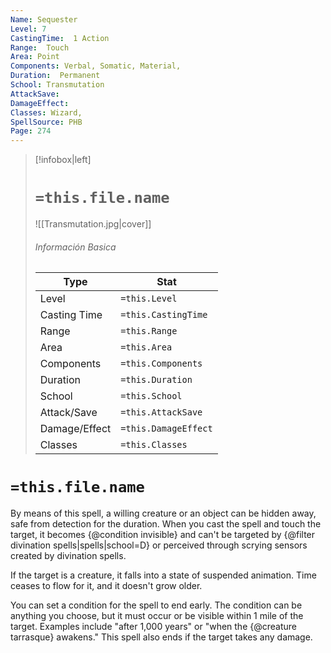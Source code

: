 ```yaml
---
Name: Sequester
Level: 7
CastingTime:  1 Action 
Range:  Touch
Area: Point
Components: Verbal, Somatic, Material, 
Duration:  Permanent  
School: Transmutation
AttackSave: 
DamageEffect: 
Classes: Wizard, 
SpellSource: PHB
Page: 274
---
```


>[!infobox|left]
># `=this.file.name`
>![[Transmutation.jpg|cover]]
> ###### Información Basica
> Type |  Stat |
> ---|---|
> Level | `=this.Level` |
> Casting Time | `=this.CastingTime` |
> Range | `=this.Range` |
> Area | `=this.Area` |
> Components | `=this.Components` |
> Duration | `=this.Duration` |
> School | `=this.School` |
> Attack/Save | `=this.AttackSave` |
> Damage/Effect | `=this.DamageEffect` |
> Classes | `=this.Classes` |

# `=this.file.name`
By means of this spell, a willing creature or an object can be hidden away, safe from detection for the duration. When you cast the spell and touch the target, it becomes {@condition invisible} and can&#x27;t be targeted by {@filter divination spells|spells|school&#x3D;D} or perceived through scrying sensors created by divination spells.

If the target is a creature, it falls into a state of suspended animation. Time ceases to flow for it, and it doesn&#x27;t grow older.

You can set a condition for the spell to end early. The condition can be anything you choose, but it must occur or be visible within 1 mile of the target. Examples include &quot;after 1,000 years&quot; or &quot;when the {@creature tarrasque} awakens.&quot; This spell also ends if the target takes any damage.



 


 


 


